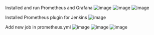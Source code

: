 Installed and run Prometheus and Grafana
![image](https://user-images.githubusercontent.com/82173878/177039835-9b7986a0-14de-4daf-8f74-d0aad4aa04c4.png)
![image](https://user-images.githubusercontent.com/82173878/177039905-6b6733e4-903e-4b24-8593-28d905351c2b.png)
![image](https://user-images.githubusercontent.com/82173878/177039870-f04ca743-88a4-49b2-b7ff-f9281e06bf9a.png)

Installed Prometheus plugin for Jenkins
![image](https://user-images.githubusercontent.com/82173878/177039979-2a61da41-0076-4b76-8a09-8d5236292f5f.png)

Add new job in prometheus.yml
![image](https://user-images.githubusercontent.com/82173878/177040215-58e2b311-7091-41b8-9555-ad45bcafd9cc.png)
![image](https://user-images.githubusercontent.com/82173878/177040032-3da02962-3639-43a0-a279-a13c4b9c3c7c.png)
![image](https://user-images.githubusercontent.com/82173878/177040516-e073aba2-1c98-4a45-9f73-1daef9544f7d.png)
